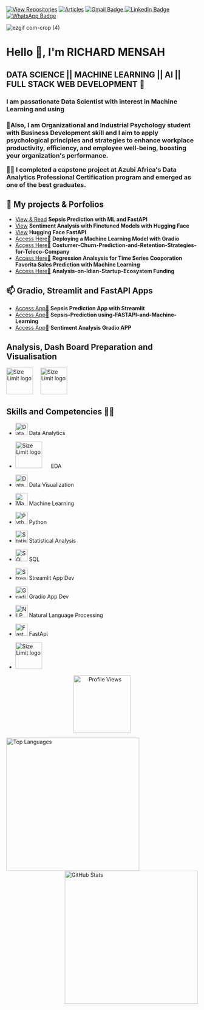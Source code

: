 [![View Repositories](https://img.shields.io/badge/View-My_Repositories-blue?logo=GitHub)](https://github.com/Richard-Mensah?tab=repositories)
[![Articles](https://img.shields.io/badge/MEDIUM-Articles-purple?logo=Medium)](https://medium.com/@richmensah1997)
<a href="mailto:richmensah1997@gmail.com">
    <img src="https://img.shields.io/badge/Gmail-red?style=for-the-badge&logo=gmail&logoColor=white" alt="Gmail Badge"/> </a> [![LinkedIn Badge](https://img.shields.io/badge/LinkedIn-Profile-blue?style=for-the-badge&logo=linkedin)](https://www.linkedin.com/in/richard-mensah-ab8564190/)
    [![WhatsApp Badge](https://img.shields.io/badge/WhatsApp-Contact-brightgreen?style=for-the-badge&logo=whatsapp)](https://wa.me/+233240567894) 


<!--
  <a href="[your-linkedin-URL](https://www.linkedin.com/in/alidu-abubakari-2612bb57/)">
    <img src="https://img.shields.io/badge/LinkedIn-blue?style=for-the-badge&logo=linkedin&logoColor=white" alt="LinkedIn Badge"/>
  </a>
<!--

<!--
**Richard-Mensah/Richard-Mensah** is a ✨ _special_ ✨ repository because its `README.md` (this file) appears on your GitHub profile.
-->


![ezgif com-crop (4)](https://github.com/ikoghoemmanuell/ikoghoemmanuell/assets/102419217/bcd5d802-dc77-4994-86a6-f5ccb46cc145)

<h1 align="">Hello 👋, I'm RICHARD MENSAH </h1>
<h2 alighn= ""> DATA SCIENCE || MACHINE LEARNING || AI || FULL STACK WEB DEVELOPMENT 🔭</h2>
<h3 align=""> I am passationate Data Scientist with interest in Machine Learning and using</h3>
<h3 align=""> 

🌱Also, I am Organizational and Industrial Psychology student with Business Development skill and I aim to apply psychological principles and strategies to enhance workplace productivity, efficiency, and employee well-being, boosting your organization's performance.

🔭👋 I completed a capstone project at Azubi Africa's Data Analytics Professional Certification program and emerged as one of the best graduates.

## 👯 My projects & Porfolios
- [View & Read](https://github.com/Richard-Mensah/Sepsis_Classification_Machine_Learning_API_using_FastAPI) **Sepsis Prediction with ML and FastAPI**
- [View](https://github.com/Richard-Mensah/SENTIMENT-ANALYSI-WITH-NLP) **Sentiment Analysis with Finetuned Models with Hugging Face**
- [View](hhttps://github.com/Richard-Mensah/Final-Hugging-Face-FastAPI) **Hugging Face FastAPI**
- [Access Here👋](https://github.com/Richard-Mensah/EMBEDDING-A-MACHINE-LEARNING-MODEL-INTO-A-GUI) **Deploying a Machine Learning Model with Gradio**
- [Access Here👋](https://github.com/Richard-Mensah/-Costumer-Churn-Prediction-and-Retention-Strategies-for-Teleco-Company) **Costumer-Churn-Prediction-and-Retention-Strategies-for-Teleco-Company**
- [Access Here👋](https://github.com/Richard-Mensah/Regression-Project-on-Coorporation-Favorita) **Regression Analsysis for Time Series Cooporation Favorita Sales Prediction with Machine Learning**
- [Access Here👋](https://github.com/Richard-Mensah/Analysis-on-Idian-Startup-Ecosystem-) **Analysis-on-Idian-Startup-Ecosystem Funding**

## 📫 Gradio, Streamlit and FastAPI Apps

- [Access App👋](https://huggingface.co/spaces/RICHARDMENSAH/SEPSIS-PREDICTION-STATUS-APP) **Sepsis Prediction App with Streamlit**
- [Access App👋](https://huggingface.co/spaces/RICHARDMENSAH/Sepsis-Prediction-APP-using-FASTAPI-and-Machine-Learning) **Sepsis-Prediction using-FASTAPI-and-Machine-Learning**
- [Access App👋](https://huggingface.co/spaces/RICHARDMENSAH/SENTIMENT-ANALYSIS-APP) **Sentiment Analysis Gradio APP**


## Analysis, Dash Board Preparation and Visualisation
<a><img src="https://upload.wikimedia.org/wikipedia/commons/thumb/3/34/Microsoft_Office_Excel_%282019%E2%80%93present%29.svg/1200px-Microsoft_Office_Excel_%282019%E2%80%93present%29.svg.png" width="70" height="70" alt="Size Limit logo" /></a>&nbsp;&nbsp;&nbsp;&nbsp;&nbsp;<a><img src="https://www.alura.com.br/artigos/assets/power-bi/power-bi-logo.png" width="70" height="70" alt="Size Limit logo" /></a>&nbsp;&nbsp;&nbsp;&nbsp;&nbsp; 

##  Skills and Competencies 🔭🌱
- <img src="https://img.favpng.com/19/19/7/analytics-computer-icons-data-analysis-data-science-png-favpng-shG6tVJzrLrUvefyYXcgsMFEi.jpg" alt="Data Analytics" width="32" height="32"> Data Analytics
- <a><img src="https://analyticslearn.com/wp-content/uploads/2020/11/What-is-Exploratory-Data-Analysis.jpg" width="" height="70" alt="Size Limit logo" /></a>&nbsp;&nbsp;&nbsp;&nbsp;&nbsp; EDA
- <img src="https://thumbs.dreamstime.com/b/data-visualization-isolated-icon-simple-element-illustration-technology-concept-icons-editable-logo-sign-symbol-design-142287524.jpg" alt="Data Visualization" width="32" height="32"> Data Visualization
- <img src="https://www.kindpng.com/picc/m/74-742079_machine-learning-icons-png-transparent-png.png" alt="Machine Learning" width="32" height="32"> Machine Learning
- <img src="https://pluspng.com/img-png/python-logo-png-open-2000.png" alt="Python" width="32" height="32"> Python
- <img src="https://www.clipartmax.com/png/middle/96-966181_cryptocurrency-and-ico-market-analysis-from-the-digital-market-analysis.png" alt="Statistical Analysis" width="32" height="32"> Statistical Analysis
- <img src="https://www.microsoft.com/en-us/sql-server/developer-get-started/sql-devops/img/sqldevops.png" alt="SQL" width="32" height="32"> SQL
- <img src="https://miro.medium.com/max/1000/1*njd7leqKQ9uZ22V5wA3jng.png" alt="Streamlit app development" width="32" height="32"> Streamlit App Dev
- <img src="https://huggingface.co/front/assets/spaces-launch-page/gradio-logo.svg" alt="Gradio app development" width="32" height="32"> Gradio App Dev
- <img src="https://luxcapital-website-media.s3.amazonaws.com/wp-content/uploads/2019/12/23115642/Logo-600x554.png" alt="NLP with Huggingface" width="32" height="32"> Natural Language Processing 
-  <img src="https://fastapi-tutorial.readthedocs.io/en/latest/img/fastAPI.png" alt="FastApi" width="32" height="32"> FastApi

- <a><img src="https://www.docker.com/wp-content/uploads/2022/03/vertical-logo-monochromatic.png" width="70" height="70" alt="Size Limit logo" /></a>&nbsp;&nbsp;&nbsp;&nbsp;&nbsp;

<p align="center">
  <img src="https://komarev.com/ghpvc/?username=aliduabubakari&color=blueviolet" alt="Profile Views" width="150" />
</p>


<div>
  <a href="https://github.com/anuraghazra/github-readme-stats">
    <img align="left" src="https://github-readme-stats.vercel.app/api/top-langs/?username=Richard-Mensah&layout=compact&langs_count=6" alt="Top Languages" width="350" />
  </a>
  
  <a href="https://github.com/Richard-Mensah">
    <img align="right" src="https://github-readme-stats.vercel.app/api?username=Richard-Mensah&show_icons=true&theme=dracula" alt="GitHub Stats" width="350" />
  </a>
</div>
